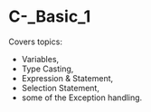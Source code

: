 # C-_Basic_1
Covers topics: 
- Variables,
- Type Casting,
- Expression &amp; Statement, 
- Selection Statement,
- some of the Exception handling.

